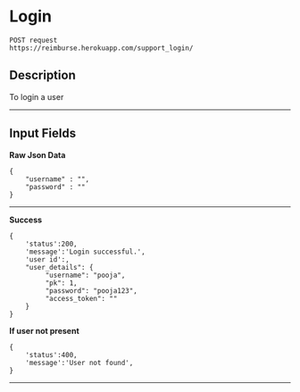 # Login

    POST request
    https://reimburse.herokuapp.com/support_login/ 

## Description
To login a user

***

## Input Fields

**Raw Json Data**
```
{
 	"username" : "",
 	"password" : ""
}
```    
***

**Success**
```
{
  	'status':200,
  	'message':'Login successful.',
  	'user id':,
  	"user_details": {
         "username": "pooja",
         "pk": 1,
         "password": "pooja123",
         "access_token": ""
    }
}
```
**If user not present**
```
{
  	'status':400,
  	'message':'User not found',
}
```
***
